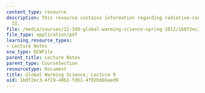 ```yaml
---
content_type: resource
description: This resource contains information regarding radiative-convective equilibrium
  II.
file: /media/courses/12-340-global-warming-science-spring-2012/1b0f2ec34f1940b2fdb14f02b866aed9_MIT12_340S12_lec9.pdf
file_type: application/pdf
learning_resource_types:
- Lecture Notes
ocw_type: OCWFile
parent_title: Lecture Notes
parent_type: CourseSection
resourcetype: Document
title: Global Warming Science, Lecture 9
uid: 1b0f2ec3-4f19-40b2-fdb1-4f02b866aed9
---
```

